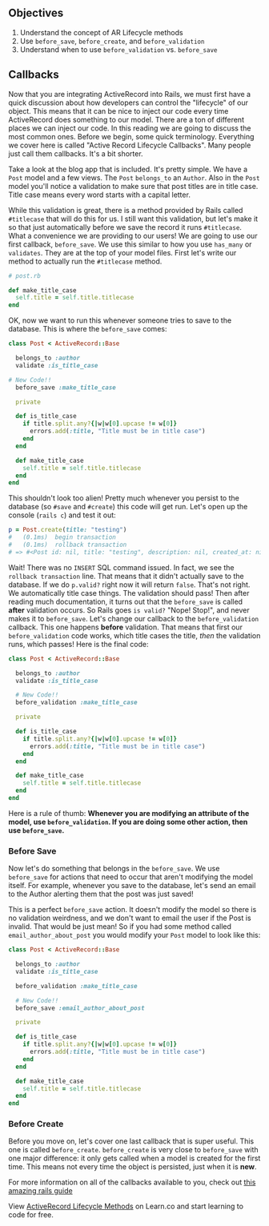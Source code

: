 ## Objectives

1. Understand the concept of AR Lifecycle methods
2. Use `before_save`, `before_create`, and `before_validation`
3. Understand when to use `before_validation` vs. `before_save`

## Callbacks

Now that you are integrating ActiveRecord into Rails, we must first have a
quick discussion about how developers can control the "lifecycle" of our
object. This means that it can be nice to inject our code every time
ActiveRecord does something to our model. There are a ton of different places
we can inject our code. In this reading we are going to discuss the most common
ones. Before we begin, some quick terminology. Everything we cover here is
called "Active Record Lifecycle Callbacks". Many people just call them
callbacks. It's a bit shorter.

Take a look at the blog app that is included. It's pretty simple. We have a
`Post` model and a few views. The `Post` `belongs_to` an `Author`. Also in the
`Post` model you'll notice a validation to make sure that post titles are in
title case. Title case means every word starts with a capital letter.

While this validation is great, there is a method provided by Rails called
`#titlecase` that will do this for us. I still want this validation, but let's
make it so that just automatically before we save the record it runs
`#titlecase`. What a convenience we are providing to our users! We are going to
use our first callback, `before_save`. We use this similar to how you use
`has_many` or `validates`. They are at the top of your model files. First let's
write our method to actually run the `#titlecase` method.

```ruby
# post.rb

def make_title_case
  self.title = self.title.titlecase
end
```

OK, now we want to run this whenever someone tries to save to the database. This is where the `before_save` comes:

```ruby
class Post < ActiveRecord::Base

  belongs_to :author
  validate :is_title_case

# New Code!!
  before_save :make_title_case

  private

  def is_title_case
    if title.split.any?{|w|w[0].upcase != w[0]}
      errors.add(:title, "Title must be in title case")
    end
  end

  def make_title_case
    self.title = self.title.titlecase
  end
end
```

This shouldn't look too alien! Pretty much whenever you persist to the database
(so `#save` and `#create`) this code will get run. Let's open up the console
(`rails c`) and test it out:

```ruby
p = Post.create(title: "testing")
#   (0.1ms)  begin transaction
#   (0.1ms)  rollback transaction
# => #<Post id: nil, title: "testing", description: nil, created_at: nil, updated_at: nil, post_status: nil, author_id: nil>
```

Wait! There was no `INSERT` SQL command issued. In fact, we see the `rollback
transaction` line. That means that it didn't actually save to the database. If
we do `p.valid?` right now it will return `false`. That's not right. We
automatically title case things. The validation should pass! Then after reading
much documentation, it turns out that the `before_save` is called **after**
validation occurs. So Rails goes `is valid?` "Nope! Stop!", and never makes it
to `before_save`. Let's change our callback to the `before_validation`
callback. This one happens **before** validation. That means that first our
`before_validation` code works, which title cases the title, *then* the
validation runs, which passes! Here is the final code:

```ruby
class Post < ActiveRecord::Base

  belongs_to :author
  validate :is_title_case

  # New Code!!
  before_validation :make_title_case

  private

  def is_title_case
    if title.split.any?{|w|w[0].upcase != w[0]}
      errors.add(:title, "Title must be in title case")
    end
  end

  def make_title_case
    self.title = self.title.titlecase
  end
end
```

Here is a rule of thumb: **Whenever you are modifying an attribute of the
model, use `before_validation`. If you are doing some other action, then use
`before_save`.**

### Before Save

Now let's do something that belongs in the `before_save`. We use `before_save`
for actions that need to occur that aren't modifying the model itself. For
example, whenever you save to the database, let's send an email to the Author
alerting them that the post was just saved!

This is a perfect `before_save` action. It doesn't modify the model so there is
no validation weirdness, and we don't want to email the user if the Post is
invalid. That would be just mean! So if you had some method called
`email_author_about_post` you would modify your `Post` model to look like this:


```ruby
class Post < ActiveRecord::Base

  belongs_to :author
  validate :is_title_case

  before_validation :make_title_case

  # New Code!!
  before_save :email_author_about_post

  private

  def is_title_case
    if title.split.any?{|w|w[0].upcase != w[0]}
      errors.add(:title, "Title must be in title case")
    end
  end

  def make_title_case
    self.title = self.title.titlecase
  end
end
```

### Before Create

Before you move on, let's cover one last callback that is super useful. This
one is called `before_create`. `before_create` is very close to `before_save`
with one major difference: it only gets called when a model is created for the
first time. This means not every time the object is persisted, just when it is
**new**.

For more information on all of the callbacks available to you, check out [this
amazing rails guide][callbacks]


<p class='util--hide'>View <a href='https://learn.co/lessons/activerecord-lifecycle-reading'>ActiveRecord Lifecycle Methods</a> on Learn.co and start learning to code for free.</p>

[callbacks]: http://guides.rubyonrails.org/active_record_callbacks.html.
